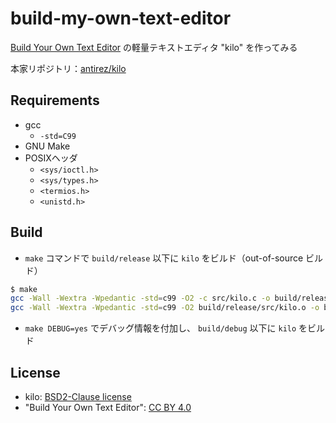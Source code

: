 # build-my-own-text-editor

[Build Your Own Text Editor](https://viewsourcecode.org/snaptoken/kilo/) の軽量テキストエディタ "kilo" を作ってみる

本家リポジトリ：[antirez/kilo](https://github.com/antirez/kilo)

## Requirements

- gcc
    - `-std=C99`
- GNU Make
- POSIXヘッダ
    - `<sys/ioctl.h>`
    - `<sys/types.h>`
    - `<termios.h>`
    - `<unistd.h>`

## Build

- `make` コマンドで `build/release` 以下に `kilo` をビルド（out-of-source ビルド）

```sh
$ make
gcc -Wall -Wextra -Wpedantic -std=c99 -O2 -c src/kilo.c -o build/release/src/kilo.o
gcc -Wall -Wextra -Wpedantic -std=c99 -O2 build/release/src/kilo.o -o build/release/kilo
```

- `make DEBUG=yes` でデバッグ情報を付加し、 `build/debug` 以下に `kilo` をビルド

## License

- kilo: [BSD2-Clause license](https://github.com/snaptoken/kilo-tutorial/blob/master/steps.diff.LICENSE)
- "Build Your Own Text Editor": [CC BY 4.0](https://creativecommons.org/licenses/by/4.0/)
